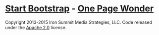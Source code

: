 # [Start Bootstrap](http://startbootstrap.com/) - [One Page Wonder](http://startbootstrap.com/template-overviews/one-page-wonder/)

Copyright 2013-2015 Iron Summit Media Strategies, LLC. Code released under the [Apache 2.0](https://github.com/IronSummitMedia/startbootstrap-one-page-wonder/blob/gh-pages/LICENSE) license.
